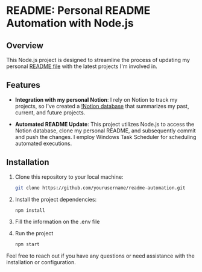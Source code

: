 # README: Personal README Automation with Node.js

## Overview

This Node.js project is designed to streamline the process of updating my personal  [README file](https://github.com/thiagobergami/thiagobergami) with the latest projects I'm involved in.

## Features

- **Integration with my personal Notion**: I rely on Notion to track my projects, so I've created a [!Notion database](https://thiago-me.notion.site/Github-Update-0aed70e445ab494397e8f04aae40c97c?pvs=4) that summarizes my past, current, and future projects.

- **Automated README Update**: This project utilizes Node.js to access the Notion database, clone my personal README, and subsequently commit and push the changes. I employ Windows Task Scheduler for scheduling automated executions.


## Installation

1. Clone this repository to your local machine:

   ```bash
   git clone https://github.com/yourusername/readme-automation.git
   ```

2. Install the project dependencies:
    ```bash
    npm install
    ```

3. Fill the information on the .env file

4. Run the project
    ```bash
    npm start
    ```

Feel free to reach out if you have any questions or need assistance with the installation or configuration.